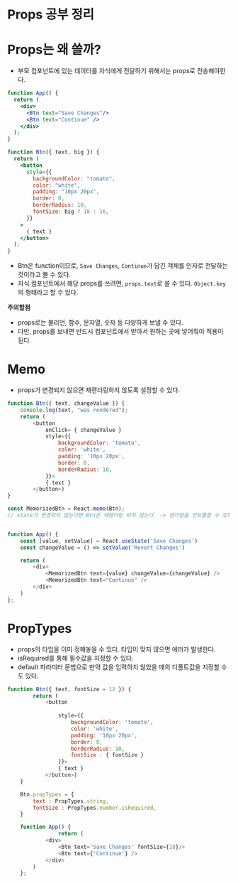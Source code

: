 # Props 공부 정리

# Props는 왜 쓸까?

- 부모 컴포넌트에 있는 데이터를 자식에게 전달하기 위해서는 props로 전송해야한다.

```jsx
function App() {
  return (
    <div>
      <Btn text="Save Changes"/>
      <Btn text="Continue" />
    </div>
  );
}

function Btn({ text, big }) {
  return (
    <button
      style={{
        backgroundColor: "tomato",
        color: "white",
        padding: "10px 20px",
        border: 0,
        borderRadius: 10,
        fontSize: big ? 18 : 16,
      }}
    >
      { text }
    </button>
  );
}
```

- Btn은 function이므로, `Save Changes`, `Continue`가 담긴 객체를 인자로 전달하는 것이라고 볼 수 있다.
- 자식 컴포넌트에서 해당 props를 쓰려면, `props.text`로 쓸 수 있다. `Object.key`의 형태라고 할 수 있다.


**주의할점**
- props로는 불리언, 함수, 문자열, 숫자 등 다양하게 보낼 수 있다.
- 다만, props를 보내면 반드시 컴포넌트에서 받아서 원하는 곳에 넣어줘야 적용이 된다.

# Memo
- props가 변경되지 않으면 재렌더링하지 않도록 설정할 수 있다.

```js
function Btn({ text, changeValue }) {
    console.log(text, "was rendered");
    return (
        <button
            onClick= { changeValue }
            style={{
                backgroundColor: 'tomato',
                color: 'white',
                padding: '10px 20px',
                border: 0,
                borderRadius: 10,
            }}>
            { text }
        </button>)
}

const MemorizedBtn = React.memo(Btn);
// state가 변경되지 않는다면 Btn은 재렌더링 되지 않는다. -> 렌더링을 컨트롤할 수 있다.


function App() {
    const [value, setValue] = React.useState('Save Changes')
    const changeValue = () => setValue('Revert Changes')

    return (
        <div>
            <MemorizedBtn text={value} changeValue={changeValue} />
            <MemorizedBtn text="Continue" />
        </div>
    )
};
```

# PropTypes
- props의 타입을 이미 정해놓을 수 있다. 타입이 맞지 않으면 에러가 발생한다.
- isRequired를 통해 필수값을 지정할 수 있다.
- default 파라미터 문법으로 만약 값을 입력하지 않았을 때의 디폴트값을 지정할 수도 있다.

```js
function Btn({ text, fontSize = 12 }) {
        return (
            <button
                
                style={{
                    backgroundColor: 'tomato',
                    color: 'white',
                    padding: '10px 20px',
                    border: 0,
                    borderRadius: 10,
                    fontSize : { fontSize }
                }}>
                { text }
            </button>)
    }

    Btn.propTypes = {
        text : PropTypes.string,
        fontSize : PropTypes.number.isRequired,
    }

    function App() {
                return (
            <div>
                <Btn text='Save Changes' fontSize={18}/>
                <Btn text={'Continue'} />
            </div>
        )
    };

```
